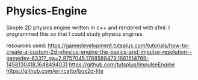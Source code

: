 # Physics-Engine
Simple 2D physics engine written in c++ and rendered with sfml.
I programmed this so that I could study physics engines.

resources used:
https://gamedevelopment.tutsplus.com/tutorials/how-to-create-a-custom-2d-physics-engine-the-basics-and-impulse-resolution--gamedev-6331?_ga=2.9757045.1788588479.1661514769-1458130418.1648494031
https://github.com/tutsplus/ImpulseEngine
https://github.com/erincatto/box2d-lite
